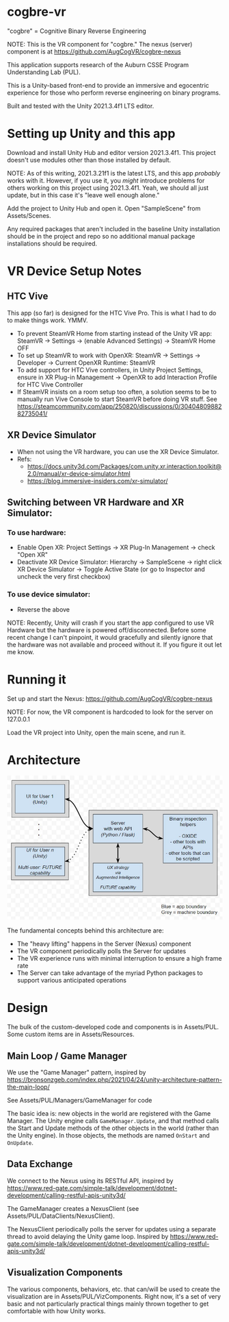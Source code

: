 # cogbre-vr

"cogbre" = Cognitive Binary Reverse Engineering

NOTE: This is the VR component for "cogbre." The nexus (server) component is at https://github.com/AugCogVR/cogbre-nexus

This application supports research of the Auburn CSSE Program Understanding Lab (PUL). 

This is a Unity-based front-end to provide an immersive and egocentric experience for those who perform reverse engineering on binary programs. 

Built and tested with the Unity 2021.3.4f1 LTS editor.


# Setting up Unity and this app

Download and install Unity Hub and editor version 2021.3.4f1. This project doesn't use modules other than those installed by default. 

NOTE: As of this writing, 2021.3.21f1 is the latest LTS, and this app *probably* works with it. However, if you use it, you *might* introduce problems for others working on this project using 2021.3.4f1. Yeah, we should all just update, but in this case it's "leave well enough alone."

Add the project to Unity Hub and open it. Open "SampleScene" from Assets/Scenes. 

Any required packages that aren't included in the baseline Unity installation should be in the project and repo so no additional manual package installations should be required.


# VR Device Setup Notes

## HTC Vive

This app (so far) is designed for the HTC Vive Pro. This is what I had to do to make things work. YMMV.

- To prevent SteamVR Home from starting instead of the Unity VR app: SteamVR -> Settings -> (enable Advanced Settings) -> SteamVR Home OFF
- To set up SteamVR to work with OpenXR: SteamVR -> Settings -> Developer -> Current OpenXR Runtime: SteamVR
- To add support for HTC Vive controllers, in Unity Project Settings, ensure in XR Plug-in Management -> OpenXR to add Interaction Profile for HTC Vive Controller 
- If SteamVR insists on a room setup too often, a solution seems to be to manually run Vive Console to start SteamVR before doing VR stuff. See https://steamcommunity.com/app/250820/discussions/0/3040480988282735041/ 

## XR Device Simulator

- When not using the VR hardware, you can use the XR Device Simulator.
- Refs: 
  - https://docs.unity3d.com/Packages/com.unity.xr.interaction.toolkit@2.0/manual/xr-device-simulator.html 
  - https://blog.immersive-insiders.com/xr-simulator/ 

## Switching between VR Hardware and XR Simulator:

### To use hardware: 
- Enable Open XR: Project Settings -> XR Plug-In Management -> check "Open XR" 
- Deactivate XR Device Simulator: Hierarchy -> SampleScene -> right click XR Device Simulator -> Toggle Active State (or go to Inspector and uncheck the very first checkbox)

### To use device simulator:
- Reverse the above

NOTE: Recently, Unity will crash if you start the app configured to use VR Hardware but the hardware is powered off/disconnected. Before some recent change I can't pinpoint, it would gracefully and silently ignore that the hardware was not available and proceed without it. If you figure it out let me know.


# Running it

Set up and start the Nexus: https://github.com/AugCogVR/cogbre-nexus

NOTE: For now, the VR component is hardcoded to look for the server on 127.0.0.1

Load the VR project into Unity, open the main scene, and run it.


# Architecture

![basic architecture diagram](basic_architecture.jpg)

The fundamental concepts behind this architecture are:
- The "heavy lifting" happens in the Server (Nexus) component 
- The VR component periodically polls the Server for updates
- The VR experience runs with minimal interruption to ensure a high frame rate
- The Server can take advantage of the myriad Python packages to support various anticipated operations


# Design

The bulk of the custom-developed code and components is in Assets/PUL. Some custom items are in Assets/Resources. 

## Main Loop / Game Manager

We use the "Game Manager" pattern, inspired by https://bronsonzgeb.com/index.php/2021/04/24/unity-architecture-pattern-the-main-loop/

See Assets/PUL/Managers/GameManager for code

The basic idea is: new objects in the world are registered with the Game Manager. The Unity engine calls `GameManager.Update`, and that method calls the Start and Update methods of the other objects in the world (rather than the Unity engine). In those objects, the methods are named `OnStart` and `OnUpdate`. 


## Data Exchange

We connect to the Nexus using its RESTful API, inspired by https://www.red-gate.com/simple-talk/development/dotnet-development/calling-restful-apis-unity3d/

The GameManager creates a NexusClient (see Assets/PUL/DataClients/NexusClient). 

The NexusClient periodically polls the server for updates using a separate thread to avoid delaying the Unity game loop. Inspired by https://www.red-gate.com/simple-talk/development/dotnet-development/calling-restful-apis-unity3d/ 


## Visualization Components

The various components, behaviors, etc. that can/will be used to create the visualization are in Assets/PUL/VizComponents. Right now, it's a set of very basic and not particularly practical things mainly thrown together to get comfortable with how Unity works. 



